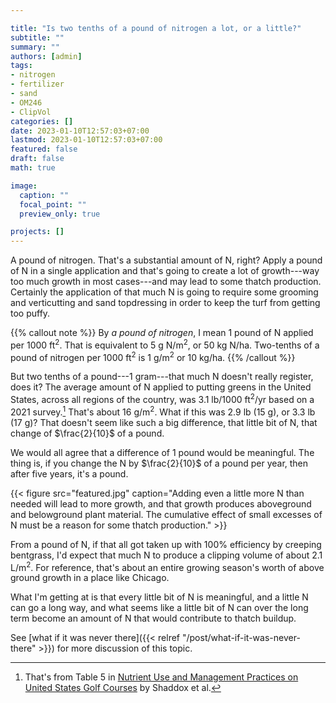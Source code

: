```yaml
---

title: "Is two tenths of a pound of nitrogen a lot, or a little?"
subtitle: ""
summary: ""
authors: [admin]
tags: 
- nitrogen
- fertilizer
- sand
- OM246
- ClipVol
categories: []
date: 2023-01-10T12:57:03+07:00
lastmod: 2023-01-10T12:57:03+07:00
featured: false
draft: false
math: true

image:
  caption: ""
  focal_point: ""
  preview_only: true

projects: []
---
```


A pound of nitrogen. That's a substantial amount of N, right? Apply a pound of N in a single application and that's going to create a lot of growth---way too much growth in most cases---and may lead to some thatch production. Certainly the application of that much N is going to require some grooming and verticutting and sand topdressing in order to keep the turf from getting too puffy.

{{% callout note %}}
By *a pound of nitrogen*, I mean 1 pound of N applied per 1000 ft<sup>2</sup>. That is equivalent to 5 g N/m<sup>2</sup>, or 50 kg N/ha. Two-tenths of a pound of nitrogen per 1000 ft<sup>2</sup> is 1 g/m<sup>2</sup> or 10 kg/ha.
{{% /callout %}}

But two tenths of a pound---1 gram---that much N doesn't really register, does it? The average amount of N applied to putting greens in the United States, across all regions of the country, was 3.1 lb/1000 ft<sup>2</sup>/yr based on a 2021 survey.[^1] That's about 16 g/m<sup>2</sup>. What if this was 2.9 lb (15 g), or 3.3 lb (17 g)? That doesn't seem like such a big difference, that little bit of N, that change of $\frac{2}{10}$ of a pound.

[^1]: That's from Table 5 in [Nutrient Use and Management Practices on United States Golf Courses](https://doi.org/10.21273/HORTTECH05118-22) by Shaddox et al.

We would all agree that a difference of 1 pound would be meaningful. The thing is, if you change the N by $\frac{2}{10}$ of a pound per year, then after five years, it's a pound. 

{{< figure src="featured.jpg" caption="Adding even a little more N than needed will lead to more growth, and that growth produces aboveground and belowground plant material. The cumulative effect of small excesses of N must be a reason for some thatch production." >}}

From a pound of N, if that all got taken up with 100% efficiency by creeping bentgrass, I'd expect that much N to produce a clipping volume of about 2.1 L/m<sup>2</sup>. For reference, that's about an entire growing season's worth of above ground growth in a place like Chicago.

What I'm getting at is that every little bit of N is meaningful, and a little N can go a long way, and what seems like a little bit of N can over the long term become an amount of N that would contribute to thatch buildup. 

See [what if it was never there]({{< relref "/post/what-if-it-was-never-there" >}}) for more discussion of this topic.






